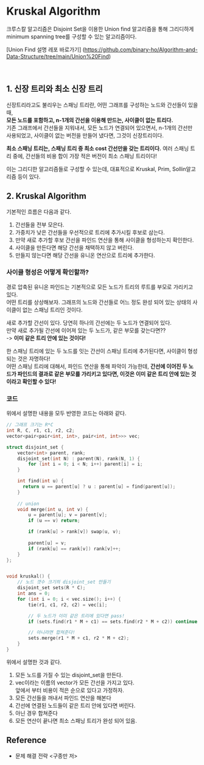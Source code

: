 # Kruskal Algorithm
크루스칼 알고리즘은 Disjoint Set을 이용한 Union find 알고리즘을 통해 그리디하게 minimum spanning tree를 구성할 수 있는 알고리즘이다. <br>

[Union Find 설명 레포 바로가기] (https://github.com/binary-ho/Algorithm-and-Data-Structure/tree/main/Union%20Find)

<br>

## 1. 신장 트리와 최소 신장 트리
신장트리라고도 불리우는 스패닝 트리란, 어떤 그래프를 구성하는 노드와 간선들이 있을 때, <br> **모든 노드를 포함하고, n-1개의 간선을 이용해 만드는, 사이클이 없는 트리다.** <br>
기존 그래프에서 간선들을 지워내서, 모든 노드가 연결되어 있으면서, n-1개의 간선만 사용되었고, 사이클이 없는 버전을 만들어 냈다면, 그것이 신장트리이다. <br>

**최소 스패닝 트리는, 스패닝 트리 중 최소 cost 간선만을 갖는 트리이다.** 여러 스패닝 트리 중에, 간선들의 비용 합이 가장 적은 버전이 최소 스패닝 트리이다! <br>

이는 그리디한 알고리즘들로 구성할 수 있는데, 대표적으로 Kruskal, Prim, Sollin알고리즘 등이 있다.

## 2. Kruskal Algorithm
기본적인 흐름은 다음과 같다. <br>

1. 간선들을 전부 모은다. 
2. 가중치가 낮은 간선들을 우선적으로 트리에 추가시킬 후보로 삼는다. 
3. 만약 새로 추가할 후보 간선을 파인드 연산을 통해 사이클을 형성하는지 확인한다.
4. 사이클을 만든다면 해당 간선을 채택하지 않고 버린다.
5. 만들지 않는다면 해당 간선을 유니온 연산으로 트리에 추가한다.

### 사이클 형성은 어떻게 확인할까?
경로 압축된 유니온 파인드는 기본적으로 모든 노드가 트리의 루트를 부모로 가리키고 있다. <br>
어떤 트리를 상상해보자. 그래프의 노드와 간선들로 어느 정도 완성 되어 있는 상태의 사이클이 없는 스패닝 트리인 것이다. <br>

새로 추가할 간선이 있다. 당연히 하나의 간선에는 두 노드가 연결되어 있다. <br>
만약 새로 추가될 간선에 이어져 있는 두 노드가, 같은 부모를 갖는다면?? <br> -> **이미 같은 트리 안에 있는 것이다!** <br>

한 스패닝 트리에 있는 두 노드를 잇는 간선이 스패닝 트리에 추가된다면, 사이클이 형성되는 것은 자명하다! <br>
어떤 스패닝 트리에 대해서, 파인드 연산을 통해 파악이 가능한데, **간선에 이어진 두 노드가 파인드의 결과로 같은 부모를 가리키고 있다면, 이것은 이미 같은 트리 안에 있는 것이라고 확인할 수 있다!** <br>

### 코드
위에서 설명한 내용을 모두 반영한 코드는 아래와 같다.
```cpp
// 그래프 크기는 R*C
int R, C, r1, c1, r2, c2;
vector<pair<pair<int, int>, pair<int, int>>> vec;

struct disjoint_set {
    vector<int> parent, rank;
    disjoint_set(int N) : parent(N), rank(N, 1) {
        for (int i = 0; i < N; i++) parent[i] = i;
    }

    int find(int u) {
      return u == parent[u] ? u : parent[u] = find(parent[u]);
    }
    
    // union
    void merge(int u, int v) {
        u = parent[u]; v = parent[v];
        if (u == v) return;

        if (rank[u] > rank[v]) swap(u, v);
        
        parent[u] = v;
        if (rank[u] == rank[v]) rank[v]++;
    }
};


void kruskal() {
    // 노드 갯수 크기의 disjoint_set 만들기
    disjoint_set sets(R * C);
    int ans = 0;
    for (int i = 0; i < vec.size(); i++) {
        tie(r1, c1, r2, c2) = vec[i];

        // 두 노드가 이미 같은 트리에 있다면 pass!
        if (sets.find(r1 * M + c1) == sets.find(r2 * M + c2)) continue;

        // 아니라면 합쳐준다!
        sets.merge(r1 * M + c1, r2 * M + c2);
    }
}
```


위에서 설명한 것과 같다. 
1. 모든 노드를 가질 수 있는 disjoint_set을 만든다.
2. vec이라는 이름의 vector가 모든 간선을 가지고 있다. <br> 앞에서 부터 비용이 적은 순으로 있다고 가정하자.
3. 모든 간선들을 꺼내서 파인드 연산을 해본다
4. 간선에 연결된 노드들이 같은 트리 안에 있다면 버린다.
5. 아닌 경우 합쳐준다
6. 모든 연산이 끝나면 최소 스패닝 트리가 완성 되어 있음.

## Reference
- 문제 해결 전략 \<구종만 저>
